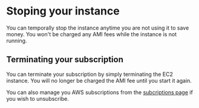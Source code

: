 # Stoping your instance

You can temporally stop the instance anytime you are not using it to save money.
You won't be charged any AMI fees while the instance is not running.

## Terminating your subscription

You can terminate your subscription by simply terminating the EC2 instance.
You will no longer be charged the AMI fee until you start it again.

You can also manage you AWS subscriptions from the
[subcriptions page](https://console.aws.amazon.com/marketplace/home/subscriptions?#/subscriptions)
if you wish to unsubscribe.
